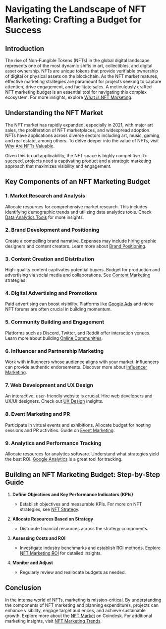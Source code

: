 # Navigating the Landscape of NFT Marketing: Crafting a Budget for Success

## Introduction

The rise of Non-Fungible Tokens (NFTs) in the global digital landscape represents one of the most dynamic shifts in art, collectibles, and digital asset ownership. NFTs are unique tokens that provide verifiable ownership of digital or physical assets on the blockchain. As the NFT market matures, effective marketing strategies are paramount for projects seeking to capture attention, drive engagement, and facilitate sales. A meticulously crafted NFT marketing budget is an essential tool for navigating this complex ecosystem. For more insights, explore [What is NFT Marketing](https://www.license-token.com/wiki/what-is-nft-marketing).

## Understanding the NFT Market

The NFT market has rapidly expanded, especially in 2021, with major art sales, the proliferation of NFT marketplaces, and widespread adoption. NFTs have applications across diverse sectors including art, music, gaming, and real estate, among others. To delve deeper into the value of NFTs, visit [Why Are NFTs Valuable](https://www.license-token.com/wiki/why-are-nf-ts-valuable).

Given this broad applicability, the NFT space is highly competitive. To succeed, projects need a captivating product and a strategic marketing approach that maximizes visibility and engagement.

## Key Components of an NFT Marketing Budget

### 1. Market Research and Analysis

Allocate resources for comprehensive market research. This includes identifying demographic trends and utilizing data analytics tools. Check [Data Analytics Tools](https://www.gartner.com/en/information-technology/glossary/data-analytics-tools) for more insights.

### 2. Brand Development and Positioning

Create a compelling brand narrative. Expenses may include hiring graphic designers and content creators. Learn more about [Brand Positioning](https://www.brandingstrategyinsider.com/brand-positioning/).

### 3. Content Creation and Distribution

High-quality content captivates potential buyers. Budget for production and advertising via social media and collaborations. See [Content Marketing](https://contentmarketinginstitute.com/) strategies.

### 4. Digital Advertising and Promotions

Paid advertising can boost visibility. Platforms like [Google Ads](https://ads.google.com/) and niche NFT forums are often crucial in building momentum.

### 5. Community Building and Engagement

Platforms such as Discord, Twitter, and Reddit offer interaction venues. Learn more about building [Online Communities](https://www.feverbee.com/).

### 6. Influencer and Partnership Marketing

Work with influencers whose audience aligns with your market. Influencers can provide authentic endorsements. Discover more about [Influencer Marketing](https://influencermarketinghub.com/).

### 7. Web Development and UX Design

An interactive, user-friendly website is crucial. Hire web developers and UX/UI designers. Check out [UX Design](https://www.interaction-design.org/literature/topics/ux-design) insights.

### 8. Event Marketing and PR

Participate in virtual events and exhibitions. Allocate budget for hosting sessions and PR activities. Guide on [Event Marketing](https://www.eventbrite.com/blog/event-marketing-ds00/).

### 9. Analytics and Performance Tracking

Allocate resources for analytics software. Understand what strategies yield the best ROI. [Google Analytics](https://analytics.google.com/) is a great tool for tracking.

## Building an NFT Marketing Budget: Step-by-Step Guide

1. **Define Objectives and Key Performance Indicators (KPIs)**
   - Establish objectives and measurable KPIs. For more on NFT strategies, see [NFT Strategy](https://www.license-token.com/wiki/nft-strategy).
   
2. **Allocate Resources Based on Strategy**
   - Distribute financial resources across the strategy components.
   
3. **Assessing Costs and ROI**
   - Investigate industry benchmarks and establish ROI methods. Explore [NFT Marketing ROI](https://www.license-token.com/wiki/nft-marketing-roi) for detailed insights.
   
4. **Monitor and Adjust**
   - Regularly review and reallocate budgets as needed.

## Conclusion

In the intense world of NFTs, marketing is mission-critical. By understanding the components of NFT marketing and planning expenditures, projects can enhance visibility, engage target audiences, and achieve sustainable growth. Explore more about the [NFT Market](https://www.coindesk.com/markets/2021/01/04/a-guide-to-the-nft-market-what-you-need-to-know/) on Coindesk. For additional marketing insights, visit [NFT Marketing Trends](https://www.license-token.com/wiki/nft-marketing-trends).
